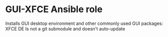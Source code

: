 # GUI-XFCE Ansible role

Installs GUI desktop environment and other commonly used GUI packages:
XFCE DE
Is not a git submodule and doesn't auto-update
